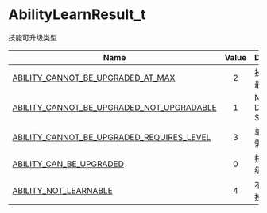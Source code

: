 # AbilityLearnResult_t
技能可升级类型

Name|Value|Description|Client
--|:--:|--|:--:
[ABILITY_CANNOT_BE_UPGRADED_AT_MAX](ABILITY_CANNOT_BE_UPGRADED_AT_MAX)|2|技能已达到最大等级|✔️
[ABILITY_CANNOT_BE_UPGRADED_NOT_UPGRADABLE](ABILITY_CANNOT_BE_UPGRADED_NOT_UPGRADABLE)|1|No Description Set|✔️
[ABILITY_CANNOT_BE_UPGRADED_REQUIRES_LEVEL](ABILITY_CANNOT_BE_UPGRADED_REQUIRES_LEVEL)|3|单位未达到需求等级|✔️
[ABILITY_CAN_BE_UPGRADED](ABILITY_CAN_BE_UPGRADED)|0|技能可被升级|✔️
[ABILITY_NOT_LEARNABLE](ABILITY_NOT_LEARNABLE)|4|不能学习的技能类型|✔️
